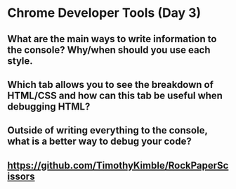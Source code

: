 # Chrome Developer Tools (Day 3)

## What are the main ways to write information to the console? Why/when should you use each style.

## Which tab allows you to see the breakdown of HTML/CSS and how can this tab be useful when debugging HTML?

## Outside of writing everything to the console, what is a better way to debug your code?


## https://github.com/TimothyKimble/RockPaperScissors
